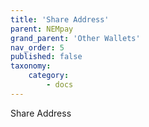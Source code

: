 ```yaml
---
title: 'Share Address'
parent: NEMpay
grand_parent: 'Other Wallets'
nav_order: 5
published: false
taxonomy:
    category:
        - docs
---
```


Share Address